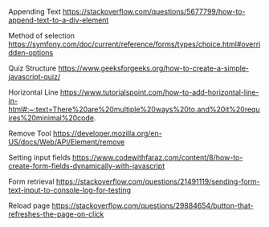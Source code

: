 Appending Text
https://stackoverflow.com/questions/5677799/how-to-append-text-to-a-div-element


Method of selection
https://symfony.com/doc/current/reference/forms/types/choice.html#overridden-options

Quiz Structure
https://www.geeksforgeeks.org/how-to-create-a-simple-javascript-quiz/

Horizontal Line
https://www.tutorialspoint.com/how-to-add-horizontal-line-in-html#:~:text=There%20are%20multiple%20ways%20to,and%20it%20requires%20minimal%20code.

Remove Tool
 https://developer.mozilla.org/en-US/docs/Web/API/Element/remove

Setting input fields
https://www.codewithfaraz.com/content/8/how-to-create-form-fields-dynamically-with-javascript

Form retrieval
https://stackoverflow.com/questions/21491119/sending-form-text-input-to-console-log-for-testing

Reload page
https://stackoverflow.com/questions/29884654/button-that-refreshes-the-page-on-click 